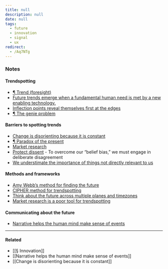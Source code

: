 ```yaml
---
title: null
description: null
date: null
tags:
  - future
  - innovation
  - signal
  - ux
redirect:
  - /Aq7NTg
---
```


### Notes

#### Trendspotting

- [¶ Trend (foresight)](<https://publish.obsidian.md/mobydiction/notes/%C2%B6+Trend+(foresight)>)
- [Future trends emerge when a fundamental human need is met by a new enabling technology.](https://publish.obsidian.md/mobydiction/Future+trends+emerge+when+a+fundamental+human+need+is+met+by+a+new+enabling+technology.)
- [Inflection points reveal themselves first at the edges](https://publish.obsidian.md/mobydiction/notes/Inflection+points+reveal+themselves+first+at+the+edges)
- [¶ The genie problem](https://publish.obsidian.md/mobydiction/notes/%C2%B6+The+genie+problem)

#### Barriers to spotting trends

- [Change is disorienting because it is constant](https://publish.obsidian.md/mobydiction/notes/Change+is+disorienting+because+it+is+constant)
- [¶ Paradox of the present](https://publish.obsidian.md/mobydiction/notes/%C2%B6+Paradox+of+the+present)
- [Market research](https://publish.obsidian.md/mobydiction/Market+research)
- [Protect dissent](https://publish.obsidian.md/mobydiction/notes/Protect+dissent) \- To overcome our “belief bias,” we must engage in deliberate disagreement
- [We understimate the importance of things not directly relevant to us](https://publish.obsidian.md/mobydiction/We+understimate+the+importance+of+things+not+directly+relevant+to+us)

#### Methods and frameworks

- [Amy Webb’s method for finding the future](https://publish.obsidian.md/mobydiction/notes/Amy+Webb%E2%80%99s+method+for+finding+the+future)
- [CIPHER method for trendspotting](https://publish.obsidian.md/mobydiction/notes/CIPHER+method+for+trendspotting)
- [Think about the future across multiple planes and timezones](https://publish.obsidian.md/mobydiction/notes/Think+about+the+future+across+multiple+planes+and+timezones)
- [Market research is a poor tool for trendspotting](https://publish.obsidian.md/mobydiction/notes/Market+research+is+a+poor+tool+for+trendspotting)

#### Communicating about the future

- [Narrative helps the human mind make sense of events](https://publish.obsidian.md/mobydiction/notes/Narrative+helps+the+human+mind+make+sense+of+events)

---

#### Related

- [[§ Innovation]]
- [[Narrative helps the human mind make sense of events]]
- [[Change is disorienting because it is constant]]
